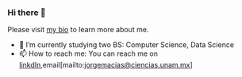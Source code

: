 ### Hi there 👋

<!--
**UlmoMacias/UlmoMacias** is a ✨ _special_ ✨ repository because its `README.md` (this file) appears on your GitHub profile.
-->

Please visit [my bio](ulmomacias.github.io) to learn more about me.

- 🔭 I’m currently studying two BS: Computer Science, Data Science 
- 📫 How to reach me: You can reach me on [linkdIn](https://www.linkedin.com/in/ulmo-macias/),email[mailto:jorgemacias@ciencias.unam.mx]

